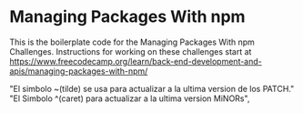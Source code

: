 # Managing Packages With npm

This is the boilerplate code for the Managing Packages With npm Challenges. Instructions for working on these challenges start at https://www.freecodecamp.org/learn/back-end-development-and-apis/managing-packages-with-npm/

"El simbolo ~(tilde) se usa para actualizar a la ultima version de los PATCH." 
"El Simbolo ^(caret) para actualizar a la ultima version MiNORs",
